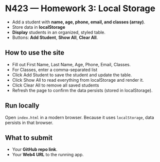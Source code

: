 # N423 — Homework 3: Local Storage

- Add a student with **name, age, phone, email, and classes (array)**.
- Store data in **localStorage**
- **Display** students in an organized, styled table.
- Buttons: **Add Student**, **Show All**, **Clear All**.

## How to use the site

- Fill out First Name, Last Name, Age, Phone, Email, Classes.
- For Classes, enter a comma-separated list
- Click Add Student to save the student and update the table.
- Click Show All to read everything from localStorage and render it.
- Click Clear All to remove all saved students
- Refresh the page to confirm the data persists (stored in localStorage).

## Run locally

Open `index.html` in a modern browser. Because it uses `localStorage`, data persists in that browser.

## What to submit

- Your **GitHub repo link**.
- Your **Web4 URL** to the running app.
